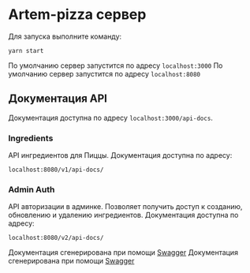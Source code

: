 # Artem-pizza сервер

Для запуска выполните команду:

```
yarn start
```

По умолчанию сервер запустится по адресу `localhost:3000`
По умолчанию сервер запустится по адресу `localhost:8080`

## Документация API

Документация доступна по адресу `localhost:3000/api-docs`.

### Ingredients

API ингредиентов для Пиццы. Документация доступна по адресу:

`localhost:8080/v1/api-docs/`

### Admin Auth

API авторизации в админке. Позволяет получить доступ к созданию, обновлению и удалению ингредиентов. Документация доступна по адресу:

`localhost:8080/v2/api-docs/`

Документация сгенерирована при помощи [Swagger](https://swagger.io/)
Документация сгенерирована при помощи [Swagger](https://swagger.io/)
